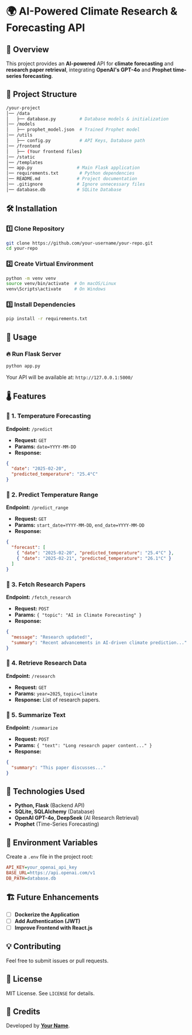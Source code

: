 # 🌍 AI-Powered Climate Research & Forecasting API

## 🚀 Overview
This project provides an **AI-powered** API for **climate forecasting** and **research paper retrieval**, integrating **OpenAI's GPT-4o** and **Prophet time-series forecasting**.

## 📂 Project Structure
```bash
/your-project
│── /data
│   ├── database.py         # Database models & initialization
│── /models
│   ├── prophet_model.json  # Trained Prophet model
│── /utils
│   ├── config.py           # API Keys, Database path
│── /frontend
│   ├── (Your frontend files)
│── /static
│── /templates
│── app.py                 # Main Flask application
│── requirements.txt        # Python dependencies
│── README.md              # Project documentation
│── .gitignore             # Ignore unnecessary files
│── database.db            # SQLite Database
```

## 🛠 Installation
### 1️⃣ Clone Repository
```bash
git clone https://github.com/your-username/your-repo.git
cd your-repo
```

### 2️⃣ Create Virtual Environment
```bash
python -m venv venv
source venv/bin/activate  # On macOS/Linux
venv\Scripts\activate     # On Windows
```

### 3️⃣ Install Dependencies
```bash
pip install -r requirements.txt
```

## 🚦 Usage
### 🔥 Run Flask Server
```bash
python app.py
```
Your API will be available at: `http://127.0.0.1:5000/`

## 🌡 Features
### 🔹 1. Temperature Forecasting
**Endpoint:** `/predict`
- **Request:** `GET`
- **Params:** `date=YYYY-MM-DD`
- **Response:**
```json
{
  "date": "2025-02-20",
  "predicted_temperature": "25.4°C"
}
```

### 🔹 2. Predict Temperature Range
**Endpoint:** `/predict_range`
- **Request:** `GET`
- **Params:** `start_date=YYYY-MM-DD`, `end_date=YYYY-MM-DD`
- **Response:**
```json
{
  "forecast": [
    { "date": "2025-02-20", "predicted_temperature": "25.4°C" },
    { "date": "2025-02-21", "predicted_temperature": "26.1°C" }
  ]
}
```

### 🔹 3. Fetch Research Papers
**Endpoint:** `/fetch_research`
- **Request:** `POST`
- **Params:** `{ "topic": "AI in Climate Forecasting" }`
- **Response:**
```json
{
  "message": "Research updated!",
  "summary": "Recent advancements in AI-driven climate prediction..."
}
```

### 🔹 4. Retrieve Research Data
**Endpoint:** `/research`
- **Request:** `GET`
- **Params:** `year=2025`, `topic=climate`
- **Response:** List of research papers.

### 🔹 5. Summarize Text
**Endpoint:** `/summarize`
- **Request:** `POST`
- **Params:** `{ "text": "Long research paper content..." }`
- **Response:**
```json
{
  "summary": "This paper discusses..."
}
```

## 🎯 Technologies Used
- **Python, Flask** (Backend API)
- **SQLite, SQLAlchemy** (Database)
- **OpenAI GPT-4o, DeepSeek** (AI Research Retrieval)
- **Prophet** (Time-Series Forecasting)

## 🔐 Environment Variables
Create a `.env` file in the project root:
```ini
API_KEY=your_openai_api_key
BASE_URL=https://api.openai.com/v1
DB_PATH=database.db
```

## 🏗 Future Enhancements
- [ ] **Dockerize the Application**
- [ ] **Add Authentication (JWT)**
- [ ] **Improve Frontend with React.js**

## 💡 Contributing
Feel free to submit issues or pull requests.

## 📜 License
MIT License. See `LICENSE` for details.

## 🤝 Credits
Developed by **[Your Name](https://github.com/your-username)**.

